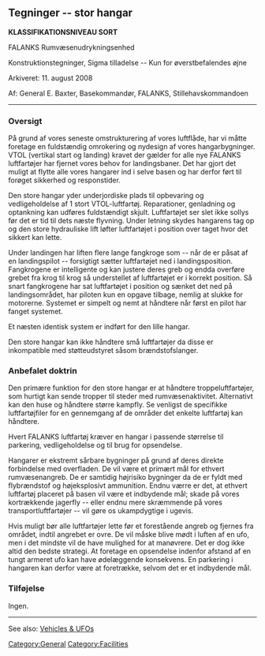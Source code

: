 ## Tegninger -- stor hangar

**KLASSIFIKATIONSNIVEAU SORT**

FALANKS Rumvæsenudrykningsenhed

Konstruktionstegninger, Sigma tilladelse -- Kun for øverstbefalendes
øjne

Arkiveret: 11. august 2008

Af: General E. Baxter, Basekommandør, FALANKS, Stillehavskommandoen

------------------------------------------------------------------------

### Oversigt

På grund af vores seneste omstrukturering af vores luftflåde, har vi
måtte foretage en fuldstændig omrokering og nydesign af vores
hangarbygninger. VTOL (vertikal start og landing) kravet der gælder for
alle nye FALANKS luftfartøjer har fjernet vores behov for landingsbaner.
Det har gjort det muligt at flytte alle vores hangarer ind i selve basen
og har derfor ført til forøget sikkerhed og responstider.

Den store hangar yder underjordiske plads til opbevaring og
vedligeholdelse af 1 stort VTOL-luftfartøj. Reparationer, genladning og
optankning kan udføres fuldstændigt skjult. Luftfartøjet ser slet ikke
sollys før det er tid til dets næste flyvning. Under letning skydes
hangarens tag op og den store hydrauliske lift løfter luftfartøjet i
position over taget hvor det sikkert kan lette.

Under landingen har liften flere lange fangkroge som -- når de er påsat
af en landingspilot -- forsigtigt sætter luftfartøjet ned i
landingsposition. Fangkrogene er intelligente og kan justere deres greb
og endda overføre grebet fra krog til krog så understellet af
luftfartøjet er i korrekt position. Så snart fangkrogene har sat
luftfartøjet i position og sænket det ned på landingsområdet, har
piloten kun en opgave tilbage, nemlig at slukke for motorerne. Systemet
er simpelt og nemt at håndtere når først en pilot har fanget systemet.

Et næsten identisk system er indført for den lille hangar.

Den store hangar kan ikke håndtere små luftfartøjer da disse er
inkompatible med støtteudstyret såsom brændstofslanger.

### Anbefalet doktrin

Den primære funktion for den store hangar er at håndtere
troppeluftfartøjer, som hurtigt kan sende tropper til steder med
rumvæsenaktivitet. Alternativt kan den huse og håndtere større kampfly.
Se venligst de specifikke luftfartøjfiler for en gennemgang af de
områder det enkelte luftfartøj kan håndtere.

Hvert FALANKS luftfartøj kræver en hangar i passende størrelse til
parkering, vedligeholdelse og til brug for opsendelse.

Hangarer er ekstremt sårbare bygninger på grund af deres direkte
forbindelse med overfladen. De vil være et primært mål for ethvert
rumvæsenangreb. De er samtidig højrisiko bygninger da de er fyldt med
flybrændstof og højeksplosivt ammunition. Endnu værre er det, at ethvert
luftfartøj placeret på basen vil være et indbydende mål; skade på vores
kortrækkende jagerfly -- eller endnu mere skræmmende på vores
transportluftfartøjer -- vil gøre os ukampdygtige i ugevis.

Hvis muligt bør alle luftfartøjer lette før et forestående angreb og
fjernes fra området, indtil angrebet er ovre. De vil måske blive mødt i
luften af en ufo, men i det mindste vil de have mulighed for at
manøvrere. Det er dog ikke altid den bedste strategi. At foretage en
opsendelse indenfor afstand af en tungt armeret ufo kan have ødelæggende
konsekvens. En parkering i hangaren kan derfor være at foretrække,
selvom det er et indbydende mål.

### Tilføjelse

Ingen.

------------------------------------------------------------------------

See also: [Vehicles & UFOs](Vehicles_&_UFOs "wikilink")

[Category:General](Category:General "wikilink")
[Category:Facilities](Category:Facilities "wikilink")